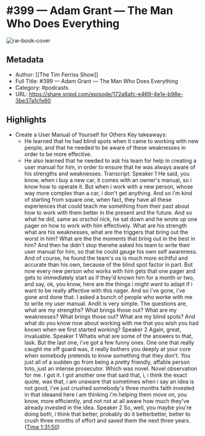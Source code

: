 # #399 —  Adam Grant — The Man Who Does Everything

![rw-book-cover](https://images.weserv.nl/?url=https%3A%2F%2Fcontent.production.cdn.art19.com%2Fimages%2F69%2F10%2F10%2Ffb%2F691010fb-625e-4abe-993c-a57228b28dbe%2F91cb53ae0d5dbb379b9dffecf0a772593891d0d09bbe6d90ee746edbdb79e3ec75584f2ceb8260e9f675a90c05419b9b99842a76905b686f0f51c1a9d3e227ab.jpeg&w=100&h=100)

## Metadata
- Author: [[The Tim Ferriss Show]]
- Full Title: #399 —  Adam Grant — The Man Who Does Everything
- Category: #podcasts
- URL: https://share.snipd.com/episode/172a8afc-e469-4e1e-b98e-3be37a1cfe80

## Highlights
- Create a User Manual of Yourself for Others
  Key takeaways:
  - He learned that he had blind spots when it came to working with new people, and that he needed to be aware of these weaknesses in order to be more effective.
  - He also learned that he needed to ask his team for help in creating a user manual for him, in order to ensure that he was always aware of his strengths and weaknesses.
  Transcript:
  Speaker 1
  He said, you know, when i buy a new car, it comes with an owner's manual, so i know how to operate it. But when i work with a new person, whose way more complex than a car, i don't get anything. And so i'm kind of starting from square one, when fact, they have all these experiences that could teach me something from their past about how to work with them better in the present and the future. And so what he did, same as orschol nick, he sat down and he wrote up one pager on how to work with him effectively. What are his strength what are his weaknesses, what are the triggers that bring out the worst in him? What are the the moments that bring out in the best in him? And then he didn't stop therehe asked his team to write their user manual for him, so that he could gauge his own self awareness. And of course, he found the team's os is much more ecihtful and accurate than his own, because of the blind spot factor in part. But now every new person who works with him gets that one pager and gets to immediately start as if they'd known him for a month or two, and say, ok, you know, here are the things i might want to adapt if i want to be really affective with this nager. And so i've gone, i've gone and done that. I asked a bunch of people who worke with me to write my user manual. Andit is very simple. The questions are, what are my strengths? What brings those out? What are my weaknesses? What brings those out? What are my blind spots? And what do you know now about working with me that you wish you had known when we first started working?
  Speaker 2
  Again, great, invaluable.
  Speaker 1
  Whatis what are some of the answers to that, lask. But the last one, i've got a few funny ones. One one that really caught me off guard was, it really bothers you deeply at your core when somebody pretends to know something that they don't. You just all of a sudden go from being a pretty friendly, affable person toto, just an intense prosecutor. Which was novel. Novel observation for me. I got it. I got another one that said that, i, i think the exact quote, was that, i am unaware that sometimes when i say an idea is not good, i've just crushed somebody's three months faith invested in that ideaand here i am thinking i'm helping them move on, you know, more efficiently, and not not at all aware how much they've already invested in the idea.
  Speaker 2
  So, well, you maybe you're doing both, i think that better, probably do it betterbetter, better to crush three months of effort and saved them the next three years. ([Time 1:31:50](https://share.snipd.com/snip/2fc69285-ed29-47f9-97e0-a312f79315a1))
